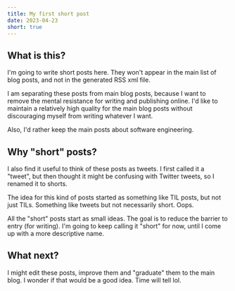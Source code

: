 ```yaml
---
title: My first short post
date: 2023-04-23
short: true
---
```


## What is this?

I'm going to write short posts here.
They won't appear in the main list of blog posts,
and not in the generated RSS xml file.

I am separating these posts from main blog posts, because I want to remove the mental resistance for writing and publishing online. I'd like to maintain a relatively high quality for the main blog posts without discouraging myself from writing whatever I want.

Also, I'd rather keep the main posts about software engineering.

## Why "short" posts?

I also find it useful to think of these posts as tweets.
I first called it a "tweet", but then thought it might be confusing with Twitter tweets, so I renamed it to shorts.

The idea for this kind of posts started as something like TIL posts, but not just TILs.
Something like tweets but not necessarily short. Oops.

All the "short" posts start as small ideas. The goal is to reduce the barrier to entry (for writing). I'm going to keep calling it "short" for now, until I come up with a more descriptive name.

## What next?

I might edit these posts, improve them and "graduate" them to the main blog. I wonder if that would be a good idea. Time will tell lol.